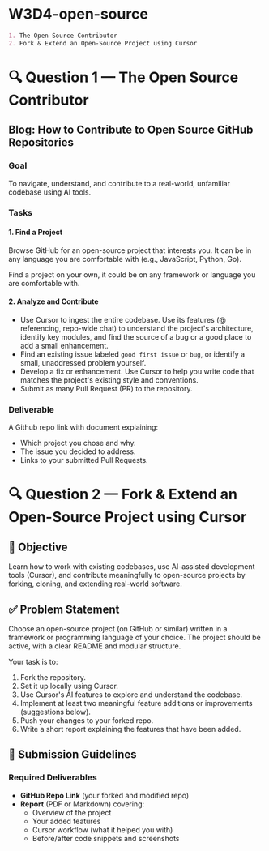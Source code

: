 # W3D4-open-source
```markdown
1. The Open Source Contributor
2. Fork & Extend an Open-Source Project using Cursor
```


# 🔍 Question 1 — The Open Source Contributor

## Blog: How to Contribute to Open Source GitHub Repositories

### Goal
To navigate, understand, and contribute to a real-world, unfamiliar codebase using AI tools.

### Tasks

#### 1. Find a Project
Browse GitHub for an open-source project that interests you. It can be in any language you are comfortable with (e.g., JavaScript, Python, Go).

Find a project on your own, it could be on any framework or language you are comfortable with.

#### 2. Analyze and Contribute
- Use Cursor to ingest the entire codebase. Use its features (@ referencing, repo-wide chat) to understand the project's architecture, identify key modules, and find the source of a bug or a good place to add a small enhancement.
- Find an existing issue labeled `good first issue` or `bug`, or identify a small, unaddressed problem yourself.
- Develop a fix or enhancement. Use Cursor to help you write code that matches the project's existing style and conventions.
- Submit as many Pull Request (PR) to the repository.

### Deliverable

A Github repo link with document explaining:
- Which project you chose and why.
- The issue you decided to address.
- Links to your submitted Pull Requests.

# 🔍 Question 2 — Fork & Extend an Open-Source Project using Cursor

## 🧠 Objective
Learn how to work with existing codebases, use AI-assisted development tools (Cursor), and contribute meaningfully to open-source projects by forking, cloning, and extending real-world software.

## ✅ Problem Statement
Choose an open-source project (on GitHub or similar) written in a framework or programming language of your choice. The project should be active, with a clear README and modular structure.

Your task is to:

1. Fork the repository.
2. Set it up locally using Cursor.
3. Use Cursor's AI features to explore and understand the codebase.
4. Implement at least two meaningful feature additions or improvements (suggestions below).
5. Push your changes to your forked repo.
6. Write a short report explaining the features that have been added.

## 📁 Submission Guidelines

### Required Deliverables
- **GitHub Repo Link** (your forked and modified repo)
- **Report** (PDF or Markdown) covering:
  - Overview of the project
  - Your added features
  - Cursor workflow (what it helped you with)
  - Before/after code snippets and screenshots